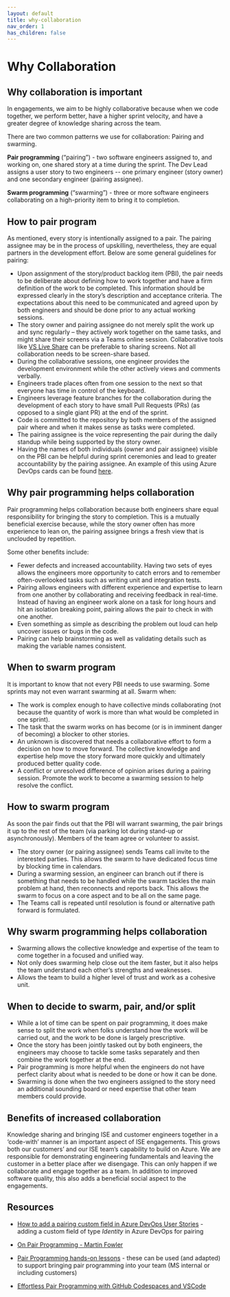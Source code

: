 ```yaml
---
layout: default
title: why-collaboration
nav_order: 1
has_children: false
---
```



# Why Collaboration

## Why collaboration is important

In engagements, we aim to be highly collaborative because when we code together, we perform better, have a higher sprint velocity, and have a greater degree of knowledge sharing across the team.

There are two common patterns we use for collaboration: Pairing and swarming.

**Pair programming** (“pairing”) - two software engineers assigned to, and working on, one shared story at a time during the sprint. The Dev Lead assigns a user story to two engineers -- one primary engineer (story owner) and one secondary engineer (pairing assignee).

**Swarm programming** (“swarming”) - three or more software engineers collaborating on a high-priority item to bring it to completion.

## How to pair program

As mentioned, every story is intentionally assigned to a pair. The pairing assignee may be in the process of upskilling, nevertheless, they are equal partners in the development effort.
Below are some general guidelines for pairing:

- Upon assignment of the story/product backlog item (PBI), the pair needs to be deliberate about defining how to work together and have a firm definition of the work to be completed. This information should be expressed clearly in the story’s description and acceptance criteria. The expectations about this need to be communicated and agreed upon by both engineers and should be done prior to any actual working sessions.
- The story owner and pairing assignee do not merely split the work up and sync regularly – they actively work together on the same tasks, and might share their screens via a Teams online session. Collaborative tools like [VS Live Share](https://visualstudio.microsoft.com/services/live-share/) can be preferable to sharing screens. Not all collaboration needs to be screen-share based.
- During the collaborative sessions, one engineer provides the development environment while the other actively views and comments verbally.
- Engineers trade places often from one session to the next so that everyone has time in control of the keyboard.
- Engineers leverage feature branches for the collaboration during the development of each story to have small Pull Requests (PRs) (as opposed to a single giant PR) at the end of the sprint.
- Code is committed to the repository by both members of the assigned pair where and when it makes sense as tasks were completed.
- The pairing assignee is the voice representing the pair during the daily standup while being supported by the story owner.
- Having the names of both individuals (owner and pair assignee) visible on the PBI can be helpful during sprint ceremonies and lead to greater accountability by the pairing assignee. An example of this using Azure DevOps cards can be found [here](./add-pairing-field-azure-devops-cards.md).

## Why pair programming helps collaboration

Pair programming helps collaboration because both engineers share equal responsibility for bringing the story to completion. This is a mutually beneficial exercise because, while the story owner often has more experience to lean on, the pairing assignee brings a fresh view that is unclouded by repetition.

Some other benefits include:

- Fewer defects and increased accountability. Having two sets of eyes allows the engineers more opportunity to catch errors and to remember often-overlooked tasks such as writing unit and integration tests.
- Pairing allows engineers with different experience and expertise to learn from one another by collaborating and receiving feedback in real-time. Instead of having an engineer work alone on a task for long hours and hit an isolation breaking point, pairing allows the pair to check in with one another.
- Even something as simple as describing the problem out loud can help uncover issues or bugs in the code.
- Pairing can help brainstorming as well as validating details such as making the variable names consistent.

## When to swarm program

It is important to know that not every PBI needs to use swarming. Some sprints may not even warrant swarming at all.
Swarm when:

- The work is complex enough to have collective minds collaborating (not because the quantity of work is more than what would be completed in one sprint).
- The task that the swarm works on has become (or is in imminent danger of becoming) a blocker to other stories.
- An unknown is discovered that needs a collaborative effort to form a decision on how to move forward. The collective knowledge and expertise help move the story forward more quickly and ultimately produced better quality code.
- A conflict or unresolved difference of opinion arises during a pairing session. Promote the work to become a swarming session to help resolve the conflict.

## How to swarm program

As soon the pair finds out that the PBI will warrant swarming, the pair brings it up to the rest of the team (via parking lot during stand-up or asynchronously). Members of the team agree or volunteer to assist.

- The story owner (or pairing assignee) sends Teams call invite to the interested parties. This allows the swarm to have dedicated focus time by blocking time in calendars.
- During a swarming session, an engineer can branch out if there is something that needs to be handled while the swarm tackles the main problem at hand, then reconnects and reports back. This allows the swarm to focus on a core aspect and to be all on the same page.
- The Teams call is repeated until resolution is found or alternative path forward is formulated.

## Why swarm programming helps collaboration

- Swarming allows the collective knowledge and expertise of the team to come together in a focused and unified way.
- Not only does swarming help close out the item faster, but it also helps the team understand each other’s strengths and weaknesses.
- Allows the team to build a higher level of trust and work as a cohesive unit.

## When to decide to swarm, pair, and/or split

- While a lot of time can be spent on pair programming, it does make sense to split the work when folks understand how the work will be carried out, and the work to be done is largely prescriptive.
- Once the story has been jointly tasked out by both engineers, the engineers may choose to tackle some tasks separately and then combine the work together at the end.
- Pair programming is more helpful when the engineers do not have perfect clarity about what is needed to be done or how it can be done.
- Swarming is done when the two engineers assigned to the story need an additional sounding board or need expertise that other team members could provide.

## Benefits of increased collaboration

Knowledge sharing and bringing ISE and customer engineers together in a ‘code-with’ manner is an important aspect of ISE engagements. This grows both our customers’ and our ISE team’s capability to build on Azure. We are responsible for demonstrating engineering fundamentals and leaving the customer in a better place after we disengage. This can only happen if we collaborate and engage together as a team. In addition to improved software quality, this also adds a beneficial social aspect to the engagements.

## Resources

- [How to add a pairing custom field in Azure DevOps User Stories](./add-pairing-field-azure-devops-cards.md) - adding a custom field of type _Identity_ in Azure DevOps for pairing

- [On Pair Programming - Martin Fowler](https://martinfowler.com/articles/on-pair-programming.html)

- [Pair Programming hands-on lessons](https://github.com/The-V8/pair-programming-sessions) - these can be used (and adapted) to support bringing pair programming into your team (MS internal or including customers)

- [Effortless Pair Programming with GitHub Codespaces and VSCode](./pair-programming-tools.md)
